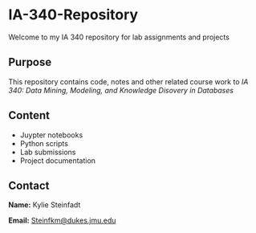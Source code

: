 # IA-340-Repository
Welcome to my IA 340 repository for lab assignments and projects

## Purpose
This repository contains code, notes and other related course work to *IA 340: Data Mining, Modeling, and Knowledge Disovery in Databases* 

## Content
- Juypter notebooks
- Python scripts
- Lab submissions
- Project documentation

## Contact
**Name:** Kylie Steinfadt

**Email:** Steinfkm@dukes.jmu.edu 
